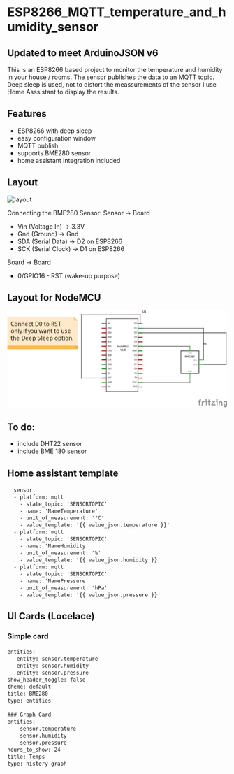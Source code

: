# ESP8266_MQTT_temperature_and_humidity_sensor

## Updated to meet ArduinoJSON v6
This is an ESP8266 based project to monitor the temperature and humidity in your house / rooms. 
The sensor publishes the data to an MQTT topic. Deep sleep is used, not to distort the meassurements of the sensor I use Home Asssistant to display the results.

## Features
  - ESP8266 with deep sleep
  - easy configuration window
  - MQTT publish
  - supports BME280 sensor
  - home assistant integration included
  
## Layout
![layout](https://github.com/Nanunan/ESP8266_MQTT_temperature_and_humidity_sensor/blob/master/Media/Layout_DHT22.png)


Connecting the BME280 Sensor:
Sensor        ->        Board
- Vin (Voltage In)    ->  3.3V
- Gnd (Ground)        ->  Gnd
- SDA (Serial Data)   ->  D2 on ESP8266
- SCK (Serial Clock)  ->  D1 on ESP8266

Board         ->        Board
- 0/GPIO16 - RST (wake-up purpose)

## Layout for NodeMCU
![layout](https://github.com/ido1990/ESP8266_MQTT_temperature_and_humidity_sensor/blob/master/Media/Layout_NodeMCU.png)


## To do:
  - include DHT22 sensor
  - include BME 180 sensor
  
  
## Home assistant template
```
  sensor:
  - platform: mqtt
    - state_topic: 'SENSORTOPIC'
    - name: 'NameTemperature'
    - unit_of_measurement: '°C'
    - value_template: '{{ value_json.temperature }}'
  - platform: mqtt
    - state_topic: 'SENSORTOPIC'
    - name: 'NameHumidity'
    - unit_of_measurement: '%'
    - value_template: '{{ value_json.humidity }}'
  - platform: mqtt
    - state_topic: 'SENSORTOPIC'
    - name: 'NamePressure'
    - unit_of_measurement: 'hPa'
    - value_template: '{{ value_json.pressure }}'
```
## UI Cards (Locelace)
 ### Simple card
 ```
 entities:
  - entity: sensor.temperature
  - entity: sensor.humidity
  - entity: sensor.pressure
 show_header_toggle: false
 theme: default
 title: BME280
 type: entities
 
 ### Graph Card
 entities:
  - sensor.temperature
  - sensor.humidity
  - sensor.pressure
 hours_to_show: 24
 title: Temps
 type: history-graph
```
